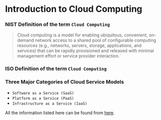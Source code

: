 # Introduction to Cloud Computing

### NIST Definition of the term `Cloud Computing` 
> Cloud computing is a model for enabling ubiquitous, convenient, on-demand network access to a shared pool of configurable computing resources (e.g., networks, servers, storage, applications, and services) that can be rapidly provisioned and released with minimal management effort or service provider interaction.`

### ISO Definition of the term `Cloud Computing`

### Three Major Categories of Cloud Service Models
- `Software as a Service (SaaS)`
- `Platform as a Service (PaaS)`
- `Infrastructure as a Service (IaaS)`




All the information listed here can be found from [here](./img/TCC3141-Week1-IntrotoCloudComputing.pdf).
